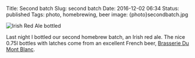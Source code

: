Title: Second batch
Slug: second batch
Date: 2016-12-02 06:34
Status: published
Tags: photo, homebrewing, beer
image: {photo}secondbatch.jpg

![Irish Red Ale bottled]({photo}secondbatch.jpg "Irish Red Ale bottled")

Last night I bottled our second homebrew batch, an Irish red ale. The nice 0.75l bottles with latches
come from an excellent French beer, [Brasserie Du Mont Blanc](http://www.brasserie-montblanc.com/en/).
